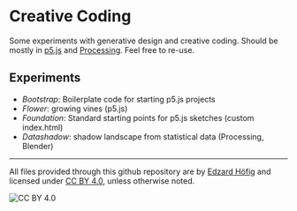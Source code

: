 # Creative Coding
Some experiments with generative design and creative coding.
Should be mostly in [p5.js](https://p5js.org) and [Processing](https://processing.org). Feel free to re-use.

## Experiments
 - *Bootstrap*: Boilerplate code for starting p5.js projects
 - *Flower*: growing vines (p5.js)
 - *Foundation*: Standard starting points for p5.js sketches (custom index.html)
 - *Datashadow*: shadow landscape from statistical data (Processing, Blender)

---------

All files provided through this github repository are by [Edzard Höfig](https://edzard.net) and licensed under [CC BY 4.0](https://creativecommons.org/licenses/by/4.0), unless otherwise noted.

![CC BY 4.0][cc-by]


[cc-by]: https://mirrors.creativecommons.org/presskit/buttons/88x31/svg/by.svg "CC BY 4.0"
